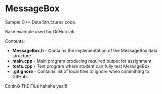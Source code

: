 # MessageBox
Sample C++ Data Structures code.

Base example used for GitHub lab. 

Contents:
- **MessageBox.h** - Contains the implementation of the MessageBox data structure
- **main.cpp**     - Main program producing required output for assignment
- **tests.cpp**    - Test program where student can fully test MessageBox.
- **.gitignore**   - Contains list of local files to ignore when committing to GitHub.

  
EdItInG ThE FiLe
hahaha yes!!!
